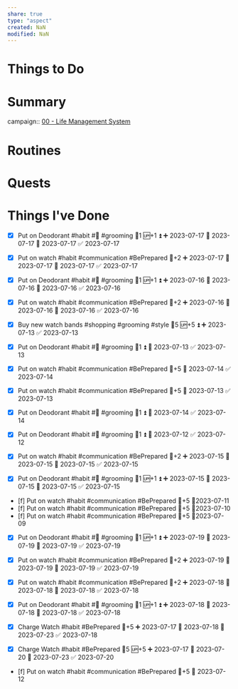 ```yaml
---
share: true
type: "aspect"
created: NaN 
modified: NaN
---
```


# Things to Do

# Summary
campaign:: [00 - Life Management System](../../00%20-%20Life%20Management%20System/00%20-%20Life%20Management%20System.md)

# Routines

# Quests

# Things I've Done
- [x] Put on Deodorant #habit #🚿 #grooming 🥄1 🆙+1 ⏫ ➕ 2023-07-17 🛫 2023-07-17 📅 2023-07-17 ✅ 2023-07-17

- [x] Put on watch #habit #communication #BePrepared 🥄+2 ➕ 2023-07-17 🛫 2023-07-17 📅 2023-07-17 ✅ 2023-07-17
- [x] Put on Deodorant #habit #🚿 #grooming 🥄1 🆙+1 ⏫ ➕ 2023-07-16 🛫 2023-07-16 📅 2023-07-16 ✅ 2023-07-16

- [x] Put on watch #habit #communication #BePrepared 🥄+2 ➕ 2023-07-16 🛫 2023-07-16 📅 2023-07-16 ✅ 2023-07-16
- [x] Buy new watch bands #shopping #grooming #style 🥄5 🆙+5 ⏫ ➕ 2023-07-13 ✅ 2023-07-13
- [x] Put on Deodorant #habit #🚿 #grooming 🥄1 ⏫ 📅 2023-07-13 ✅ 2023-07-13
- [x] Put on watch #habit #communication #BePrepared 🥄+5 📅 2023-07-14 ✅ 2023-07-14
- [x] Put on watch #habit #communication #BePrepared 🥄+5 📅 2023-07-13 ✅ 2023-07-13
- [x] Put on Deodorant #habit #🚿 #grooming 🥄1 ⏫ 📅 2023-07-14 ✅ 2023-07-14
- [x] Put on Deodorant #habit #🚿 #grooming 🥄1 ⏫ 📅 2023-07-12 ✅ 2023-07-12

- [x] Put on watch #habit #communication #BePrepared 🥄+2 ➕ 2023-07-15 🛫 2023-07-15 📅 2023-07-15 ✅ 2023-07-15

- [x] Put on Deodorant #habit #🚿 #grooming 🥄1 🆙+1 ⏫ ➕ 2023-07-15 🛫 2023-07-15 📅 2023-07-15 ✅ 2023-07-15

- [f] Put on watch #habit #communication #BePrepared 🥄+5 📆2023-07-11
- [f] Put on watch #habit #communication #BePrepared 🥄+5 📆2023-07-10
- [f] Put on watch #habit #communication #BePrepared 🥄+5 📆2023-07-09
- [x] Put on Deodorant #habit #🚿 #grooming 🥄1 🆙+1 ⏫ ➕ 2023-07-19 🛫 2023-07-19 📅 2023-07-19 ✅ 2023-07-19
- [x] Put on watch #habit #communication #BePrepared 🥄+2 ➕ 2023-07-19 🛫 2023-07-19 📅 2023-07-19 ✅ 2023-07-19
- [x] Put on watch #habit #communication #BePrepared 🥄+2 ➕ 2023-07-18 🛫 2023-07-18 📅 2023-07-18 ✅ 2023-07-18
- [x] Put on Deodorant #habit #🚿 #grooming 🥄1 🆙+1 ⏫ ➕ 2023-07-18 🛫 2023-07-18 📅 2023-07-18 ✅ 2023-07-18

- [x] Charge Watch #habit #BePrepared 🥄+5 ➕ 2023-07-17 🛫 2023-07-18 📅 2023-07-23 ✅ 2023-07-18
- [x] Charge Watch #habit #BePrepared 🥄5 🆙+5 ➕ 2023-07-17 🛫 2023-07-20 📅 2023-07-23 ✅ 2023-07-20

- [f] Put on watch #habit #communication #BePrepared 🥄+5 📅 2023-07-12